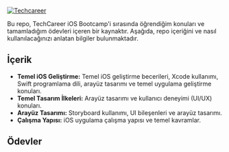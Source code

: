 [![Techcareer](https://www.techcareer.net/assets/images/common/techcareer-logo-og-image.png)](https://www.techcareer.net/assets/images/common/techcareer-logo-og-image.png)

Bu repo, TechCareer iOS Bootcamp'i sırasında öğrendiğim konuları ve tamamladığım ödevleri içeren bir kaynaktır. Aşağıda, repo içeriğini ve nasıl kullanılacağınızı anlatan bilgiler bulunmaktadır.


## İçerik
- **Temel iOS Geliştirme:** Temel iOS geliştirme becerileri, Xcode kullanımı, Swift programlama dili, arayüz tasarımı ve temel uygulama geliştirme konuları.
- **Temel Tasarım İlkeleri:** Arayüz tasarımı ve kullanıcı deneyimi (UI/UX) konuları.
- **Arayüz Tasarımı:** Storyboard kullanımı, UI bileşenleri ve arayüz tasarımı.
- **Çalışma Yapısı:** iOS uygulama çalışma yapısı ve temel kavramlar.

## Ödevler
